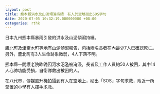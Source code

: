 ```yaml
---
layout: post
title: 熊本縣洪水及山泥傾瀉持續　有人於空地砌出SOS字句
date: 2020-07-05 10:32:19.000000000 +08:00
categories: rthk
---
```


日本九州熊本縣暴雨引發的洪水及山泥傾瀉持續。

蘆北町及津奈木町等地有山泥傾瀉報告，包括兩名長者在內最少7人已確認死亡。另外，蘆北町有3人生命跡象微弱，4人下落不明。

熊本縣一間護老院昨晚因河水氾濫被淹浸，長者及工作人員約50人被困，其中14人心肺功能受損，自衛隊救出被困的人。

在八代市，傳媒直升機拍攝到有人在空地上，砌出「SOS」字句求救，附近一所棄置的小學有人揮手求救。
